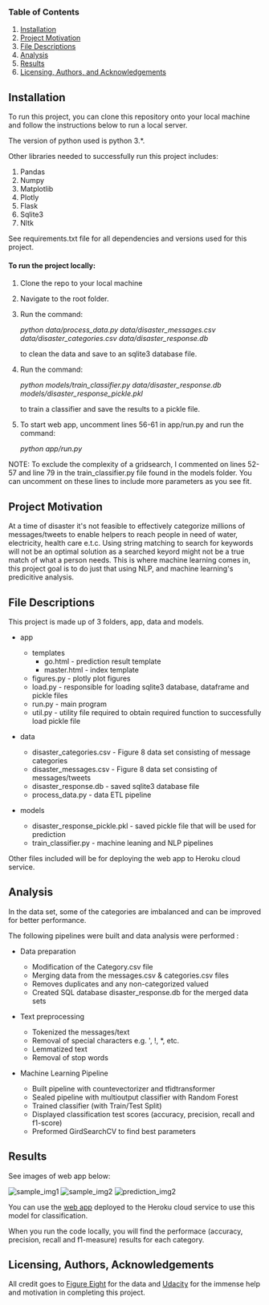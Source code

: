 ### Table of Contents

1. [Installation](#installation)
2. [Project Motivation](#motivation)
3. [File Descriptions](#files)
4. [Analysis](#analysis)
5. [Results](#results)
6. [Licensing, Authors, and Acknowledgements](#licensing)

## Installation <a name="installation"></a>

To run this project, you can clone this repository onto your local machine and follow the instructions below to run a local server.

The version of python used is python 3.*. 

Other libraries needed to successfully run this project includes:

1. Pandas
2. Numpy
3. Matplotlib
4. Plotly
5. Flask
6. Sqlite3
7. Nltk

See requirements.txt file for all dependencies and versions used for this project.

#### To run the project locally:

1. Clone the repo to your local machine
2. Navigate to the root folder.
3. Run the command: 
   
   *python data/process_data.py data/disaster_messages.csv data/disaster_categories.csv data/disaster_response.db* 
   
   to clean the data and save to an sqlite3 database file.
4. Run the command: 
   
   *python models/train_classifier.py data/disaster_response.db models/disaster_response_pickle.pkl* 
   
   to train a classifier and save the results to a pickle file.
5. To start web app, uncomment lines 56-61 in app/run.py and run the command:

    *python app/run.py*

NOTE: To exclude the complexity of a gridsearch, I commented on lines 52-57 and line 79 in the train_classifier.py file found in the models folder. You can uncomment on these lines to include more parameters as you see fit.

## Project Motivation<a name="motivation"></a>

At a time of disaster it's not feasible to effectively categorize millions of messages/tweets to enable helpers to reach people in need of water, electricity, health care e.t.c. Using string matching to search for keywords will not be an optimal solution as a searched keyord might not be a true match of what a person needs. This is where machine learning comes in, this project goal is to do just that using NLP, and machine learning's predicitive analysis.


## File Descriptions <a name="files"></a>

This project is made up of 3 folders, app, data and models.

* app
    * templates
        * go.html - prediction result template
        * master.html - index template
    * figures.py - plotly plot figures 
    * load.py - responsible for loading sqlite3 database, dataframe and pickle files
    * run.py - main program
    * util.py - utility file required to obtain required function to successfully load pickle file

* data
    * disaster_categories.csv - Figure 8 data set consisting of message categories
    * disaster_messages.csv - Figure 8 data set consisting of messages/tweets
    * disaster_response.db - saved sqlite3 database file
    * process_data.py - data ETL pipeline
    
* models
    * disaster_response_pickle.pkl - saved pickle file that will be used for prediction
    * train_classifier.py - machine leaning and NLP pipelines

Other files included will be for deploying the web app to Heroku cloud service.

## Analysis <a name="analysis"></a>

In the data set, some of the categories are imbalanced and can be improved for better performance. 

The following pipelines were built and data analysis were performed :

* Data preparation
    * Modification of the Category.csv file
    * Merging data from the messages.csv & categories.csv files
    * Removes duplicates and any non-categorized valued
    * Created SQL database disaster_response.db for the merged data sets

* Text preprocessing
    * Tokenized the messages/text
    * Removal of special characters e.g. ', !, *, etc.
    * Lemmatized text
    * Removal of stop words

* Machine Learning Pipeline
    * Built pipeline with countevectorizer and tfidtransformer
    * Sealed pipeline with multioutput classifier with Random Forest
    * Trained classifier (with Train/Test Split)
    * Displayed classification test scores (accuracy, precision, recall and f1-score)
    * Preformed GirdSearchCV to find best parameters


## Results<a name="results"></a>

See images of web app below:

![sample_img1](https://user-images.githubusercontent.com/16907846/116956088-4e0ff680-ac8c-11eb-8fe3-8cf050231069.JPG)
![sample_img2](https://user-images.githubusercontent.com/16907846/116956093-523c1400-ac8c-11eb-85a7-a32af57e45fa.JPG)
![prediction_img2](https://user-images.githubusercontent.com/16907846/116956100-549e6e00-ac8c-11eb-9dbc-7e4d5a18a0ef.JPG)


You can use the [web app]() deployed to the Heroku cloud service to use this model for classification. 

When you run the code locally, you will find the performace (accuracy, precision, recall and f1-measure) results for each category. 


## Licensing, Authors, Acknowledgements<a name="licensing"></a>

All credit goes to [Figure Eight](https://appen.com/) for the data and [Udacity](https://www.udacity.com/) for the immense help and motivation in completing this project.
